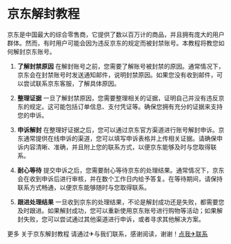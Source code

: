 # 京东解封教程 

京东是中国最大的综合零售商，它提供了数以百万计的商品，并且拥有庞大的用户群体。然而，有时用户可能会因为违反京东的规定而被封禁账号。本教程将教您如何解封京东账号。

1. **了解封禁原因**
   在解封账号之前，您需要了解账号被封禁的原因。通常情况下，京东会在封禁账号时发送通知邮件，说明封禁原因。如果您没有收到邮件，可以尝试联系京东客服，了解具体原因。

2. **整理证据**
   一旦了解封禁原因，您需要整理相关的证据，证明自己并没有违反京东的规定。这可能包括订单信息、支付凭证等。确保您拥有充分的证据来支持您的申诉。

3. **申诉解封**
   在整理好证据之后，您可以通过京东官方渠道进行账号解封申诉。京东通常提供在线申诉的渠道，您可以填写申诉表格并上传相关证据。请确保申诉内容清晰、准确，并且附上您的联系方式，以便京东能够及时与您取得联系。

4. **耐心等待**
   提交申诉之后，您需要耐心等待京东的处理结果。通常情况下，京东会在收到申诉后进行审核，并在数个工作日内给予答复。在等待期间，请保持联系方式畅通，以便京东能够随时与您取得联系。

5. **跟进处理结果**
   一旦收到京东的处理结果，不论是解封成功还是失败，都需要您及时跟进。如果解封成功，您可以重新使用京东账号进行购物等活动；如果解封失败，您可以尝试通过其他渠道进行申诉，或者寻求其他解决方案。

更多 关于京东解封教程 请通过✈与我们联系，感谢阅读，谢谢！[点我✈联系](https://gg.k02.cc)